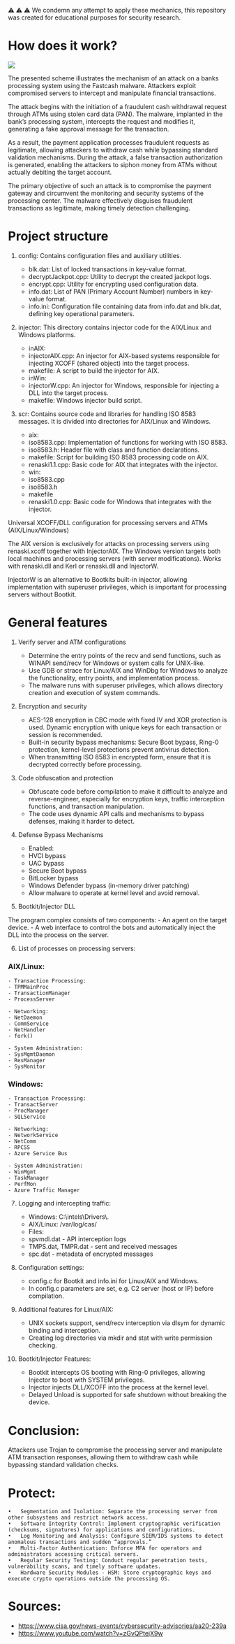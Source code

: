 ⚠️ ⚠️ ⚠️ We condemn any attempt to apply these mechanics, this repository was created for educational purposes for security research.
# How does it work?
![](./scr/symantec-fastcashnov2018.jpg)

The presented scheme illustrates the mechanism of an attack on a banks processing system using the Fastcash malware. Attackers exploit compromised servers to intercept and manipulate financial transactions.

The attack begins with the initiation of a fraudulent cash withdrawal request through ATMs using stolen card data (PAN). The malware, implanted in the bank’s processing system, intercepts the request and modifies it, generating a fake approval message for the transaction.

As a result, the payment application processes fraudulent requests as legitimate, allowing attackers to withdraw cash while bypassing standard validation mechanisms. During the attack, a false transaction authorization is generated, enabling the attackers to siphon money from ATMs without actually debiting the target account.

The primary objective of such an attack is to compromise the payment gateway and circumvent the monitoring and security systems of the processing center. The malware effectively disguises fraudulent transactions as legitimate, making timely detection challenging.

# Project structure
1. config: 
Contains configuration files and auxiliary utilities.
	- blk.dat: List of locked transactions in key-value format.
	- decryptJackpot.cpp: Utility to decrypt the created jackpot logs.
	- encrypt.cpp: Utility for encrypting used configuration data.
	- info.dat: List of PAN (Primary Account Number) numbers in key-value format.
	- info.ini: Configuration file containing data from info.dat and blk.dat, defining key operational parameters.

2. injector: 
This directory contains injector code for the AIX/Linux and Windows platforms.
	- inAIX:
	- injectorAIX.cpp: An injector for AIX-based systems responsible for injecting XCOFF (shared object) into the target process.
	- makefile: A script to build the injector for AIX.
	- inWin:
	- injectorW.cpp: An injector for Windows, responsible for injecting a DLL into the target process.
	- makefile: Windows injector build script.

3. scr: 
Contains source code and libraries for handling ISO 8583 messages. It is divided into directories for AIX/Linux and Windows.
	- aix:
	- iso8583.cpp: Implementation of functions for working with ISO 8583.
	- iso8583.h: Header file with class and function declarations.
	- makefile: Script for building ISO 8583 processing code on AIX.
	- renaski1.1.cpp: Basic code for AIX that integrates with the injector.
	- win:
	- iso8583.cpp
	- iso8583.h
	- makefile
	- renaski1.0.cpp: Basic code for Windows that integrates with the injector.

Universal XCOFF/DLL configuration for processing servers and ATMs (AIX/Linux/Windows)

The AIX version is exclusively for attacks on processing servers using renaski.xcoff together with InjectorAIX. The Windows version targets both local machines and processing servers (with server modifications). Works with renaski.dll and Kerl or renaski.dll and InjectorW.

InjectorW is an alternative to Bootkits built-in injector, allowing implementation with superuser privileges, which is important for processing servers without Bootkit.

# General features

1. Verify server and ATM configurations
	- Determine the entry points of the recv and send functions, such as WINAPI send/recv for Windows or system calls for UNIX-like.
	- Use GDB or strace for Linux/AIX and WinDbg for Windows to analyze the functionality, entry points, and implementation process.
	- The malware runs with superuser privileges, which allows directory creation and execution of system commands.

2. Encryption and security
	- AES-128 encryption in CBC mode with fixed IV and XOR protection is used. Dynamic encryption with unique keys for each transaction or session is recommended.
	- Built-in security bypass mechanisms: Secure Boot bypass, Ring-0 protection, kernel-level protections prevent antivirus detection.
	- When transmitting ISO 8583 in encrypted form, ensure that it is decrypted correctly before processing.

3. Code obfuscation and protection
	- Obfuscate code before compilation to make it difficult to analyze and reverse-engineer, especially for encryption keys, traffic interception functions, and transaction manipulation.
	- The code uses dynamic API calls and mechanisms to bypass defenses, making it harder to detect.

4. Defense Bypass Mechanisms
	- Enabled:
	- HVCI bypass
	- UAC bypass
	- Secure Boot bypass
	- BitLocker bypass
	- Windows Defender bypass (in-memory driver patching)
	- Allow malware to operate at kernel level and avoid removal.

5. Bootkit/Injector DLL

The program complex consists of two components:
	- An agent on the target device.
	- A web interface to control the bots and automatically inject the DLL into the process on the server.

6. List of processes on processing servers: 

### AIX/Linux:
	- Transaction Processing:
	- TPMMainProc
	- TransactionManager
	- ProcessServer
 
	- Networking:
	- NetDaemon
	- CommService
	- NetHandler
	- fork()
 
	- System Administration:
	- SysMgmtDaemon
	- ResManager
	- SysMonitor

### Windows:
	- Transaction Processing:
	- TransactServer
	- ProcManager
	- SQLService
 
	- Networking:
	- NetworkService
	- NetComm
	- RPCSS
	- Azure Service Bus
 
	- System Administration:
	- WinMgmt
	- TaskManager
	- PerfMon
	- Azure Traffic Manager
	

7. Logging and intercepting traffic:
	- Windows: C:\intels\Drivers\\.
	- AIX/Linux: /var/log/cas/
	- Files:
	- spvmdl.dat - API interception logs
	- TMPS.dat, TMPR.dat - sent and received messages
	- spc.dat - metadata of encrypted messages

8. Configuration settings:
	- config.c for Bootkit and info.ini for Linux/AIX and Windows.
	- In config.c parameters are set, e.g. C2 server (host or IP) before compilation.
9. Additional features for Linux/AIX:
	- UNIX sockets support, send/recv interception via dlsym for dynamic binding and interception.
	- Creating log directories via mkdir and stat with write permission checking.

10. Bootkit/Injector Features:
	- Bootkit intercepts OS booting with Ring-0 privileges, allowing Injector to boot with SYSTEM privileges.
	- Injector injects DLL/XCOFF into the process at the kernel level.
	- Delayed Unload is supported for safe shutdown without breaking the device.

# Conclusion: 
Attackers use Trojan to compromise the processing server and manipulate ATM transaction responses, allowing them to withdraw cash while bypassing standard validation checks.

# Protect:

	•	Segmentation and Isolation: Separate the processing server from other subsystems and restrict network access.
	•	Software Integrity Control: Implement cryptographic verification (checksums, signatures) for applications and configurations.
	•	Log Monitoring and Analysis: Configure SIEM/IDS systems to detect anomalous transactions and sudden “approvals.”
	•	Multi-Factor Authentication: Enforce MFA for operators and administrators accessing critical servers.
	•	Regular Security Testing: Conduct regular penetration tests, vulnerability scans, and timely software updates.
	•	Hardware Security Modules - HSM: Store cryptographic keys and execute crypto operations outside the processing OS.
 
 # Sources: 
 - https://www.cisa.gov/news-events/cybersecurity-advisories/aa20-239a
 - https://www.youtube.com/watch?v=zGvQPtejX9w
   
